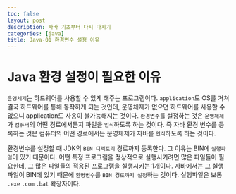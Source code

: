 ```yaml
---
toc: false
layout: post
description: 자바 기초부터 다시 다지기
categories: [java]
title: Java-01 환경변수 설정 이유
---
```

# Java 환경 설정이 필요한 이유

`운영체제`는 하드웨어를 사용할 수 있게 해주는 프로그램이다.
`application`도 OS를 거쳐 결국 하드웨어를 통해 동작하게 되는 것인데, 운영체제가 없으면 하드웨어를 사용할 수 없으니 application도 사용이 불가능해지는 것이다.
`환경변수`를 설정하는 것은 `운영체제`가 `컴퓨터`의 어떤 경로에서든지 파일을 `인식`하도록 하는 것이다.
즉 자바 환경 변수를 등록하는 것은 컴퓨터의 어떤 경로에서든 운영체제가 자바를 `인식`하도록 하는 것이다.

환경변수를 설정할 때 JDK의 `BIN 디렉토리` 경로까지 등록한다.
그 이유는 BIN에 `실행파일`이 있기 때문이다.
어떤 특정 프로그램을 정상적으로 실행시키려면 많은 파일들이 필요한데, 그 많은 파일들의 적용된 프로그램을 실행시키는 1개이다.
자바에서는 그 실행 파일이 BIN에 있기 때문에 `환병변수`를 `BIN 경로까지 설정`하는 것이다.
실행파일은 보통 `.exe` `.com` `.bat` 확장자이다.


